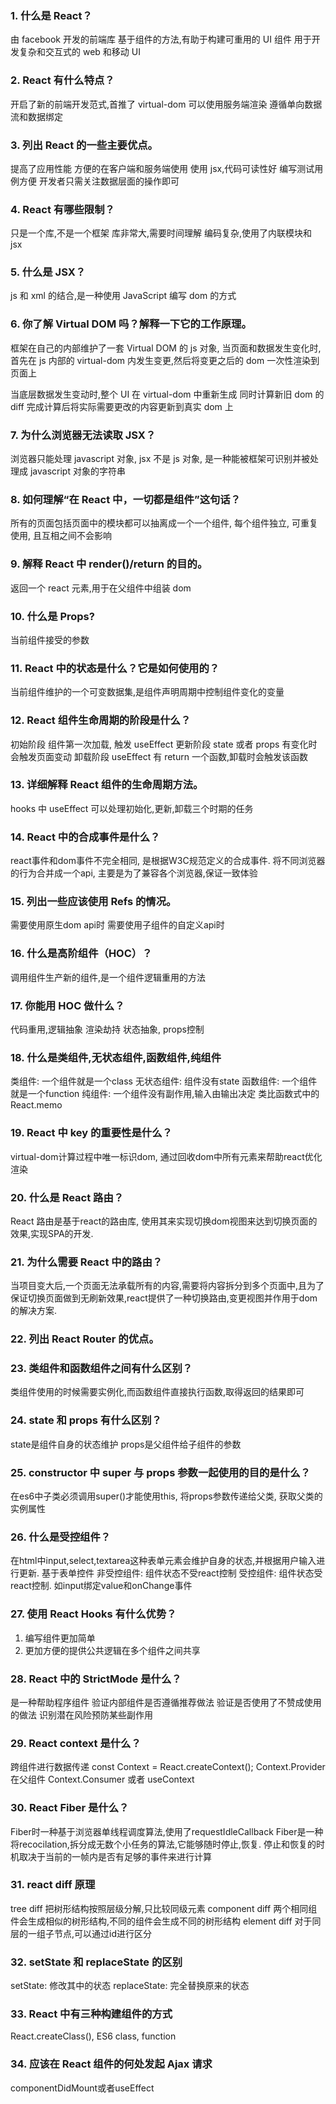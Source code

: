 ### 1. 什么是 React？

由 facebook 开发的前端库
基于组件的方法,有助于构建可重用的 UI 组件
用于开发复杂和交互式的 web 和移动 UI

### 2. React 有什么特点？

开启了新的前端开发范式,首推了 virtual-dom
可以使用服务端渲染
遵循单向数据流和数据绑定

### 3. 列出 React 的一些主要优点。

提高了应用性能
方便的在客户端和服务端使用
使用 jsx,代码可读性好
编写测试用例方便
开发者只需关注数据层面的操作即可

### 4. React 有哪些限制？

只是一个库,不是一个框架
库非常大,需要时间理解
编码复杂,使用了内联模块和 jsx

### 5. 什么是 JSX？

js 和 xml 的结合,是一种使用 JavaScript 编写 dom 的方式

### 6. 你了解 Virtual DOM 吗？解释一下它的工作原理。

框架在自己的内部维护了一套 Virtual DOM 的 js 对象, 当页面和数据发生变化时,首先在 js 内部的 virtual-dom 内发生变更,然后将变更之后的 dom 一次性渲染到页面上

当底层数据发生变动时,整个 UI 在 virtual-dom 中重新生成
同时计算新旧 dom 的 diff
完成计算后将实际需要更改的内容更新到真实 dom 上

### 7. 为什么浏览器无法读取 JSX？

浏览器只能处理 javascript 对象, jsx 不是 js 对象, 是一种能被框架可识别并被处理成 javascript 对象的字符串

### 8. 如何理解“在 React 中，一切都是组件”这句话？

所有的页面包括页面中的模块都可以抽离成一个一个组件, 每个组件独立, 可重复使用, 且互相之间不会影响

### 9. 解释 React 中 render()/return 的目的。

返回一个 react 元素,用于在父组件中组装 dom

### 10. 什么是 Props?

当前组件接受的参数

### 11. React 中的状态是什么？它是如何使用的？

当前组件维护的一个可变数据集,是组件声明周期中控制组件变化的变量

### 12. React 组件生命周期的阶段是什么？

初始阶段 组件第一次加载, 触发 useEffect
更新阶段 state 或者 props 有变化时会触发页面变动
卸载阶段 useEffect 有 return 一个函数,卸载时会触发该函数

### 13. 详细解释 React 组件的生命周期方法。

hooks 中 useEffect 可以处理初始化,更新,卸载三个时期的任务

### 14. React 中的合成事件是什么？
react事件和dom事件不完全相同, 是根据W3C规范定义的合成事件.
将不同浏览器的行为合并成一个api, 主要是为了兼容各个浏览器,保证一致体验

### 15. 列出一些应该使用 Refs 的情况。
需要使用原生dom api时
需要使用子组件的自定义api时

### 16. 什么是高阶组件（HOC）？
调用组件生产新的组件,是一个组件逻辑重用的方法

### 17. 你能用 HOC 做什么？
代码重用,逻辑抽象
渲染劫持
状态抽象, props控制

### 18. 什么是类组件,无状态组件,函数组件,纯组件
类组件: 一个组件就是一个class
无状态组件: 组件没有state
函数组件: 一个组件就是一个function
纯组件: 一个组件没有副作用,输入由输出决定 类比函数式中的React.memo

### 19. React 中 key 的重要性是什么？
virtual-dom计算过程中唯一标识dom, 通过回收dom中所有元素来帮助react优化渲染

### 20. 什么是 React 路由？
React 路由是基于react的路由库, 使用其来实现切换dom视图来达到切换页面的效果,实现SPA的开发.

### 21. 为什么需要 React 中的路由？
当项目变大后,一个页面无法承载所有的内容,需要将内容拆分到多个页面中,且为了保证切换页面做到无刷新效果,react提供了一种切换路由,变更视图并作用于dom的解决方案.

### 22. 列出 React Router 的优点。

### 23. 类组件和函数组件之间有什么区别？
类组件使用的时候需要实例化,而函数组件直接执行函数,取得返回的结果即可

### 24. state 和 props 有什么区别？
state是组件自身的状态维护
props是父组件给子组件的参数

### 25. constructor 中 super 与 props 参数一起使用的目的是什么？
在es6中子类必须调用super()才能使用this, 将props参数传递给父类, 获取父类的实例属性

### 26. 什么是受控组件？
在html中input,select,textarea这种表单元素会维护自身的状态,并根据用户输入进行更新.
基于表单控件
非受控组件: 组件状态不受react控制
受控组件: 组件状态受react控制. 如input绑定value和onChange事件

### 27. 使用 React Hooks 有什么优势？
1. 编写组件更加简单
2. 更加方便的提供公共逻辑在多个组件之间共享

### 28. React 中的 StrictMode 是什么？
是一种帮助程序组件
验证内部组件是否遵循推荐做法
验证是否使用了不赞成使用的做法
识别潜在风险预防某些副作用

### 29. React context 是什么？
跨组件进行数据传递
const Context = React.createContext();
Context.Provider 在父组件
Context.Consumer 或者 useContext

### 30. React Fiber 是什么？
Fiber时一种基于浏览器单线程调度算法,使用了requestIdleCallback
Fiber是一种将recocilation,拆分成无数个小任务的算法,它能够随时停止,恢复. 停止和恢复的时机取决于当前的一帧内是否有足够的事件来进行计算

### 31. react diff 原理
tree diff 把树形结构按照层级分解,只比较同级元素
component diff 两个相同组件会生成相似的树形结构,不同的组件会生成不同的树形结构
element diff 对于同层的一组子节点,可以通过id进行区分

### 32. setState 和 replaceState 的区别
setState: 修改其中的状态
replaceState: 完全替换原来的状态

### 33. React 中有三种构建组件的方式
React.createClass(), ES6 class, function 

### 34. 应该在 React 组件的何处发起 Ajax 请求
componentDidMount或者useEffect
